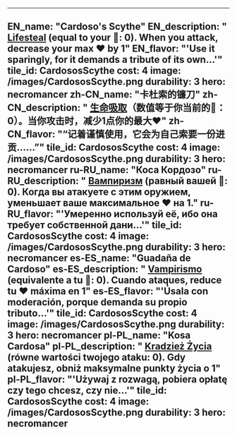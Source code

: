 ---

EN_name: "Cardoso's Scythe"
EN_description: " <u>Lifesteal</u> (equal to your 🔸: 0). When you attack, decrease your max ❤️ by 1"
EN_flavor: "'Use it sparingly, for it demands a tribute of its own...'"
tile_id: CardososScythe
cost: 4
image: /images/CardososScythe.png
durability: 3
hero: necromancer
zh-CN_name: "卡杜索的镰刀"
zh-CN_description: " <u>生命吸取</u>（数值等于你当前的🔸：0）。当你攻击时，减少1点你的最大❤️"
zh-CN_flavor: "“记着谨慎使用，它会为自己索要一份进贡……”"
tile_id: CardososScythe
cost: 4
image: /images/CardososScythe.png
durability: 3
hero: necromancer
ru-RU_name: "Коса Кордозо"
ru-RU_description: " <u>Вампиризм</u> (равный вашей 🔸: 0). Когда вы атакуете с этим оружием, уменьшает ваше максимальное ❤️ на 1."
ru-RU_flavor: "'Умеренно используй её, ибо она требует собственной дани...'"
tile_id: CardososScythe
cost: 4
image: /images/CardososScythe.png
durability: 3
hero: necromancer
es-ES_name: "Guadaña de Cardoso"
es-ES_description: " <u>Vampirismo</u> (equivalente a tu 🔸: 0). Cuando ataques, reduce tu ❤️ máxima en 1"
es-ES_flavor: "'Úsala con moderación, porque demanda su propio tributo...'"
tile_id: CardososScythe
cost: 4
image: /images/CardososScythe.png
durability: 3
hero: necromancer
pl-PL_name: "Kosa Cardosa"
pl-PL_description: " <u>Kradzież Życia</u> (równe wartości twojego ataku: 0).
Gdy atakujesz, obniż maksymalne punkty życia o 1"
pl-PL_flavor: "'Używaj z rozwagą, pobiera opłatę czy tego chcesz, czy nie...'"
tile_id: CardososScythe
cost: 4
image: /images/CardososScythe.png
durability: 3
hero: necromancer
---
